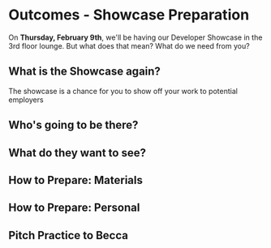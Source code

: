 # Outcomes - Showcase Preparation

On **Thursday, February 9th**, we'll be having our Developer Showcase in the 3rd floor lounge. But what does that mean? What do we need from you? 

## What is the Showcase again?

The showcase is a chance for you to show off your work to potential employers 

## Who's going to be there?

## What do they want to see?

## How to Prepare: Materials

## How to Prepare: Personal

## Pitch Practice to Becca


